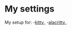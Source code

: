 # My settings

My setup for: 
-[kitty](https://github.com/kovidgoyal/kitty)_ 
-[alacritty](https://github.com/alacritty/alacritty)_